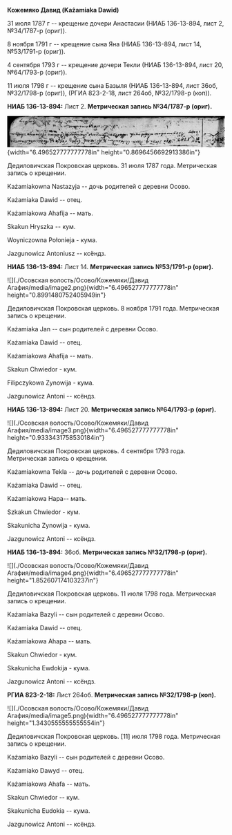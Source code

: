 **Кожемяко Давид (Każamiaka Dawid)**

31 июля 1787 г -- крещение дочери Анастасии (НИАБ 136-13-894, лист 2,
№34/1787-р (ориг)).

8 ноября 1791 г -- крещение сына Яна (НИАБ 136-13-894, лист 14,
№53/1791-р (ориг)).

4 сентября 1793 г -- крещение дочери Текли (НИАБ 136-13-894, лист 20,
№64/1793-р (ориг)).

11 июля 1798 г -- крещение сына Базыля (НИАБ 136-13-894, лист 36об,
№32/1798-р (ориг)), (РГИА 823-2-18, лист 264об, №32/1798-р (коп)).

**НИАБ 136-13-894:** Лист 2. **Метрическая запись №34/1787-р (ориг).**

![](./media/25cc6d114c2b64b57b7ca0e2d98c4a8b9e939f6c.png){width="6.496527777777778in"
height="0.8696456692913386in"}

Дедиловичская Покровская церковь. 31 июля 1787 года. Метрическая запись
о крещении.

Każamiakowna Nastazyja -- дочь родителей с деревни Осово.

Każamiaka Dawid -- отец.

Każamiakowa Ahafija -- мать.

Skakun Hryszka -- кум.

Woyniczowna Połonieja - кума.

Jazgunowicz Antoniusz -- ксёндз.

**НИАБ 136-13-894:** Лист 14. **Метрическая запись №53/1791-р (ориг).**

![](./Осовская волость/Осово/Кожемяки/Давид Агафия/media/image2.png){width="6.496527777777778in"
height="0.8991480752405949in"}

Дедиловичская Покровская церковь. 8 ноября 1791 года. Метрическая запись
о крещении.

Każamiaka Jan -- сын родителей с деревни Осовo.

Każamiaka Dawid -- отец.

Każamiakowa Ahafija -- мать.

Skakun Chwiedor - кум.

Filipczykowa Zynowija - кума.

Jazgunowicz Antoni -- ксёндз.

**НИАБ 136-13-894:** Лист 20. **Метрическая запись №64/1793-р (ориг).**

![](./Осовская волость/Осово/Кожемяки/Давид Агафия/media/image3.png){width="6.496527777777778in"
height="0.9333431758530184in"}

Дедиловичская Покровская церковь. 4 сентября 1793 года. Метрическая
запись о крещении.

Każamiakowna Tekla -- дочь родителей с деревни Осовo.

Każamiaka Dawid -- отец.

Każamiakowa Hapa-- мать.

Szkakun Chwiedor - кум.

Skakunicha Zynowija - кума.

Jazgunowicz Antoni -- ксёндз.

**НИАБ 136-13-894:** 36об. **Метрическая запись №32/1798-р (ориг).**

![](./Осовская волость/Осово/Кожемяки/Давид Агафия/media/image4.png){width="6.496527777777778in"
height="1.852607174103237in"}

Дедиловичская Покровская церковь. 11 июля 1798 года. Метрическая запись
о крещении.

Każamiaka Bazyli -- сын родителей с деревни Осовo.

Każamiaka Dawid -- отец.

Każamiakowa Ahapa -- мать.

Skakun Chwiedor - кум.

Skakunicha Ewdokija - кума.

Jazgunowicz Antoni -- ксёндз.

**РГИА 823-2-18:** Лист 264об. **Метрическая запись №32/1798-р (коп).**

![](./Осовская волость/Осово/Кожемяки/Давид Агафия/media/image5.png){width="6.496527777777778in"
height="1.3430555555555554in"}

Дедиловичская Покровская церковь. \[11\] июля 1798 года. Метрическая
запись о крещении.

Każamiako Bazyli -- сын родителей с деревни Осово.

Każamiako Dawyd -- отец.

Każamiakowa Ahafa -- мать.

Skakun Chwiedor -- кум.

Skakunicha Eudokia -- кума.

Jazgunowicz Antoni -- ксёндз.
